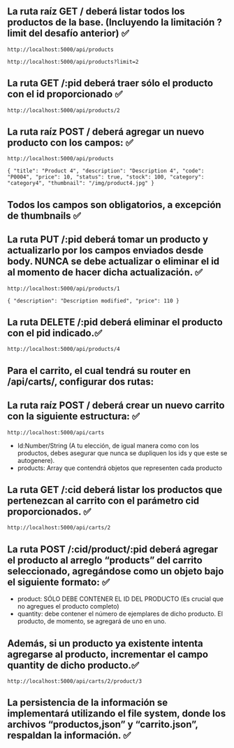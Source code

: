 ## La ruta raíz GET / deberá listar todos los productos de la base. (Incluyendo la limitación ?limit del desafío anterior) ✅

`http://localhost:5000/api/products`

`http://localhost:5000/api/products?limit=2`

## La ruta GET /:pid deberá traer sólo el producto con el id proporcionado ✅

`http://localhost:5000/api/products/2`

## La ruta raíz POST / deberá agregar un nuevo producto con los campos: ✅

`http://localhost:5000/api/products`

`{
    "title": "Product 4",
    "description": "Description 4",
    "code": "P0004",
    "price": 10,
    "status": true,
    "stock": 100,
    "category": "category4",
    "thumbnail": "/img/product4.jpg"
  }
 `

## Todos los campos son obligatorios, a excepción de thumbnails ✅

## La ruta PUT /:pid deberá tomar un producto y actualizarlo por los campos enviados desde body. NUNCA se debe actualizar o eliminar el id al momento de hacer dicha actualización. ✅

`http://localhost:5000/api/products/1`

`{
    "description": "Description modified",
    "price": 110
}
`

## La ruta DELETE /:pid deberá eliminar el producto con el pid indicado.✅

`http://localhost:5000/api/products/4`

## Para el carrito, el cual tendrá su router en /api/carts/, configurar dos rutas:

## La ruta raíz POST / deberá crear un nuevo carrito con la siguiente estructura: ✅

`http://localhost:5000/api/carts`

- Id:Number/String (A tu elección, de igual manera como con los productos, debes asegurar que nunca se dupliquen los ids y que este se autogenere).
- products: Array que contendrá objetos que representen cada producto

## La ruta GET /:cid deberá listar los productos que pertenezcan al carrito con el parámetro cid proporcionados. ✅

`http://localhost:5000/api/carts/2`

## La ruta POST /:cid/product/:pid deberá agregar el producto al arreglo “products” del carrito seleccionado, agregándose como un objeto bajo el siguiente formato: ✅

- product: SÓLO DEBE CONTENER EL ID DEL PRODUCTO (Es crucial que no agregues el producto completo)
- quantity: debe contener el número de ejemplares de dicho producto. El producto, de momento, se agregará de uno en uno.

## Además, si un producto ya existente intenta agregarse al producto, incrementar el campo quantity de dicho producto.✅

`http://localhost:5000/api/carts/2/product/3`

## La persistencia de la información se implementará utilizando el file system, donde los archivos “productos,json” y “carrito.json”, respaldan la información. ✅
